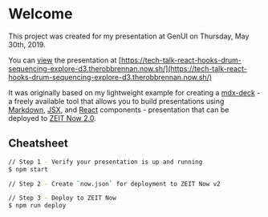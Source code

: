 # Welcome

This project was created for my presentation at GenUI on Thursday, May 30th, 2019.

You can [view](https://tech-talk-react-hooks-drum-sequencing-explore-d3.therobbrennan.now.sh/) the presentation at [https://tech-talk-react-hooks-drum-sequencing-explore-d3.therobbrennan.now.sh/](https://tech-talk-react-hooks-drum-sequencing-explore-d3.therobbrennan.now.sh/)

It was originally based on my lightweight example for creating a [mdx-deck](https://github.com/jxnblk/mdx-deck) - a freely available tool that allows you to build presentations using [Markdown](https://daringfireball.net/projects/markdown/syntax), [JSX](https://reactjs.org/docs/introducing-jsx.htmlreac), and [React](https://reactjs.org) components - presentation that can be deployed to [ZEIT Now 2.0](https://zeit.co/now).

## Cheatsheet

```sh
// Step 1 - Verify your presentation is up and running
$ npm start

// Step 2 - Create `now.json` for deployment to ZEIT Now v2

// Step 3 - Deploy to ZEIT Now
$ npm run deploy

```
